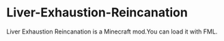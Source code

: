 # Liver-Exhaustion-Reincanation
Liver Exhaustion Reincanation is a Minecraft mod.You can load it with FML.
